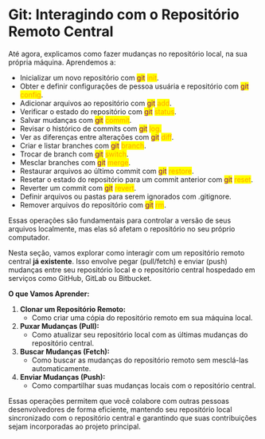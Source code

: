 # Git: Interagindo com o Repositório Remoto Central

Até agora, explicamos como fazer mudanças no repositório local, na sua própria máquina. Aprendemos a:

* Inicializar um novo repositório com <mark style="color:purple;">git</mark> <mark style="color:orange;">init</mark>.
* Obter e definir configurações de pessoa usuária e repositório com <mark style="color:purple;">git</mark> <mark style="color:orange;">config</mark>.
* Adicionar arquivos ao repositório com <mark style="color:purple;">git</mark> <mark style="color:orange;">add</mark>.
* Verificar o estado do repositório com <mark style="color:purple;">git</mark> <mark style="color:orange;">status</mark>.
* Salvar mudanças com <mark style="color:purple;">git</mark> <mark style="color:orange;">commit</mark>.
* Revisar o histórico de commits com <mark style="color:purple;">git</mark> <mark style="color:orange;">log.</mark>
* Ver as diferenças entre alterações com <mark style="color:purple;">git</mark> <mark style="color:orange;">diff</mark>.
* Criar e listar branches com <mark style="color:purple;">git</mark> <mark style="color:orange;">branch</mark>.
* Trocar de branch com <mark style="color:purple;">git</mark> <mark style="color:orange;">switch</mark>.
* Mesclar branches com <mark style="color:purple;">git</mark> <mark style="color:orange;">merge</mark>.
* Restaurar arquivos ao último commit com <mark style="color:purple;">git</mark> <mark style="color:orange;">restore</mark>.
* Resetar o estado do repositório para um commit anterior com <mark style="color:purple;">git</mark> <mark style="color:orange;">reset</mark>.
* Reverter um commit com <mark style="color:purple;">git</mark> <mark style="color:orange;">revert</mark>.
* Definir arquivos ou pastas para serem ignorados com .gitignore.
* Remover arquivos do repositório com <mark style="color:purple;">git</mark> <mark style="color:orange;">rm</mark>.

Essas operações são fundamentais para controlar a versão de seus arquivos localmente, mas elas só afetam o repositório no seu próprio computador.

Nesta seção, vamos explorar como interagir com um repositório remoto central **já existente**. Isso envolve pegar (pull/fetch) e enviar (push) mudanças entre seu repositório local e o repositório central hospedado em serviços como GitHub, GitLab ou Bitbucket.

**O que Vamos Aprender:**

1. **Clonar um Repositório Remoto:**
   * Como criar uma cópia do repositório remoto em sua máquina local.
2. **Puxar Mudanças (Pull):**
   * Como atualizar seu repositório local com as últimas mudanças do repositório central.
3. **Buscar Mudanças (Fetch):**
   * Como buscar as mudanças do repositório remoto sem mesclá-las automaticamente.
4. **Enviar Mudanças (Push):**
   * Como compartilhar suas mudanças locais com o repositório central.

Essas operações permitem que você colabore com outras pessoas desenvolvedores de forma eficiente, mantendo seu repositório local sincronizado com o repositório central e garantindo que suas contribuições sejam incorporadas ao projeto principal.
